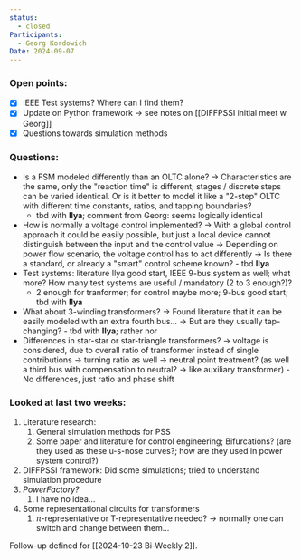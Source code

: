 ```yaml
---
status:
  - closed
Participants:
  - Georg Kordowich
Date: 2024-09-07
---
```

### Open points:
- [x] IEEE Test systems? Where can I find them?
- [x] Update on Python framework -> see notes on [[DIFFPSSI initial meet w Georg]]
- [x] Questions towards simulation methods

### Questions:
- Is a FSM modeled differently than an OLTC alone? 
  -> Characteristics are the same, only the "reaction time" is different; stages / discrete steps can be varied identical. Or is it better to model it like a "2-step" OLTC with different time constants, ratios, and tapping boundaries?
	- tbd with **Ilya**; comment from Georg: seems logically identical
- How is normally a voltage control implemented? 
  -> With a global control approach it could be easily possible, but just a local device cannot distinguish between the input and the control value
  -> Depending on power flow scenario, the voltage control has to act differently
  -> Is there a standard, or already a "smart" control scheme known?
	  - tbd **Ilya**
- Test systems: literature Ilya good start, IEEE 9-bus system as well; what more? How many test systems are useful / mandatory (2 to 3 enough?)?
	- 2 enough for tranformer; for control maybe more; 9-bus good start; tbd with **Ilya**
- What about 3-winding transformers?
  -> Found literature that it can be easily modeled with an extra fourth bus... 
  -> But are they usually tap-changing?
	  - tbd with **Ilya**; rather nor
- Differences in star-star or star-triangle transformers?
  -> voltage is considered, due to overall ratio of transformer instead of single contributions
  -> turning ratio as well
  -> neutral point treatment? (as well a third bus with compensation to neutral? -> like auxiliary transformer)
	  - No differences, just ratio and phase shift

### Looked at last two weeks:
1. Literature research:
	1. General simulation methods for PSS
	2. Some paper and literature for control engineering; Bifurcations? (are they used as these u-s-nose curves?; how are they used in power system control?)
2. DIFFPSSI framework: Did some simulations; tried to understand simulation procedure 
3. *PowerFactory?*
	1. I have no idea...
4. Some representational circuits for transformers
	1. $\pi$-representative or T-representative needed? -> normally one can switch and change between them...

Follow-up defined for [[2024-10-23 Bi-Weekly 2]].